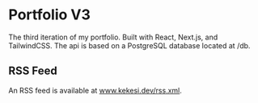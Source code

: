 # Portfolio V3
The third iteration of my portfolio. Built with React, Next.js, and TailwindCSS. The api is based on a PostgreSQL database located at /db.

## RSS Feed
An RSS feed is available at www.kekesi.dev/rss.xml.